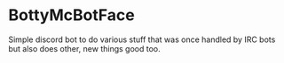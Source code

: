 # BottyMcBotFace

Simple discord bot to do various stuff that was once handled by IRC bots but also does other, new things good too.
